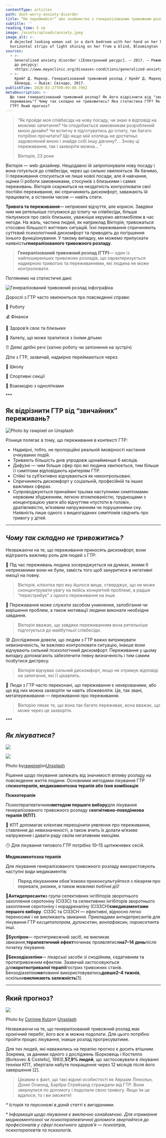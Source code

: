 ```yaml
---
contentType: articles
path: dont-worry-anxiety-disorder
title: “Не переймайся!” або знайомство з генералізованим тривожним розладом
subtitle: ''
reading_time: 5 хв
image: /assets/uploads/anxiety.jpeg
image_alt: >-
  A dejected looking woman sat in a dark bedroom with her hand on her head, with
  horizontal strips of light shining on her from a blind, Bloomington
sources:
  - >-
    Generalized anxiety disorder \[Електронний ресурс]. — 2017. — Режим доступу
    до ресурсу:
    <https://www.mayoclinic.org/diseases-conditions/generalized-anxiety-disorder/diagnosis-treatment/drc-20361045.>
  - >-
    Крейґ Д. Маркер. Генералізований тривожний розлад / Крейґ Д. Маркер, Елісон
    Ейлворд. — Львів: Свічадо, 2017.
publishTime: 2020-03-27T09:09:00.799Z
metaDescription: >-
  Що таке генералізований тривожний розлад? Як його відрізнити від "звичайних
  переживань"? Чому так складно не тривожитись? Яка статистика ГТР? Як лікувати
  ГТР? Який прогноз?
---
```

> “Як пройде моя співбесіда на нову посаду, чи знаю я відповіді на можливі запитання? Чи сподобається замовникам розроблений мною дизайн? Чи встигну я підготуватись до іспиту, так багато потрібно прочитати? Що якщо мій хлопець не достатньо задоволений мною і знайде собі іншу дівчину?… Знову ці переживання, так і захворіти можна… ”
>
> Вікторія, 23 роки

Вікторія — web-дизайнер. Нещодавно їй запропонували нову посаду і вона готується до співбесіди, через що сильно хвилюється. Як бачимо, її переживання стосуються не лише нової посади, але й навчання, оцінки її роботи замовниками, стосунків з близькими і самих переживань. Вікторія скаржиться на нездатність контролювати свої постійні переживання, які спричиняють дискомфорт, заважають їй працювати, а останнім часом — навіть спати.

**Тривога та переживання**— неприємні відчуття, але корисні. Завдяки ним ми ретельніше готуємося до іспиту чи співбесіди, більше піклуємося про своїх близьких, уважніше керуємо автомобілем в час негоди. На жаль, частина людей, як наприклад Вікторія, тривожаться стосовно більшості життєвих ситуацій. Їхні переживання спричиняють суттєвий психологічний дискомфорт та приводять до погіршення їхнього функціонування. У такому випадку, ми можемо припускати наявність**генералізованого тривожного розладу**.

> **Генералізований тривожний розлад (ГТР)**— один із найпоширеніших тривожних розладів, що характеризується надмірною тривогою та переживаннями, які людина не може контролювати.

Поглянемо на статистичні дані:

![Генералізований тривожний розлад інфографіка](/assets/uploads/1_UCa5tCxRPGmkq2_lK5L3YQ.png "Генералізований тривожний розлад інфографіка")

Дорослі з ГТР часто хвилюються про повсякденні справи:

💼 Роботу

💰 Фінанси

🏥 Здоров’я своє та близьких

👶 Халепу, що може трапитися з їхніми дітьми

⏰ Деякі дрібні речі (хатню роботу чи запізнення на зустріч)

Діти з ГТР, зазвичай, надмірно переймаються через:

🎒 Школу

🏐 Спортивні секції

👫 Взаємодію з однолітками

\*\**

## **Як відрізнити ГТР від “звичайних” переживань?**

![Photo by rawpixel on Unsplash](/assets/uploads/0_q6tFwfzMcC4w2dDM.jpeg "Photo by rawpixel on Unsplash")



Різниця полягає в тому, що переживання в контексті ГТР:

* Надмірні, тобто, не пропорційні реальній імовірності настання очікуваних подій.
* Тривають більшість днів упродовж щонайменше 6 місяців.
* Дифузні — чим більше сфер про які людина хвилюється, тим більше її симптоми відповідають критеріям ГТР.
* Стійкі та суб’єктивно відчуваються як неконтрольовані.
* Спричиняють дискомфорт у соціальній, професійній та інших важливих сферах.
* Супроводжуються принаймні трьома наступними симптомами: нервовим збудженням, легкою втомлюваністю, труднощами з концентрацією уваги або відчуттям «пустоти в голові», дратівливістю, м’язевим напруженням чи порушеннями сну. Наявність лише одного з вищезгаданих симптомів свідчить про тривогу у дітей.

- - -

## ***Чому так складно не тривожитись?***

Незважаючи на те, що переживання приносять дискомфорт, вони відіграють важливу роль для людей з ГТР:

💭 Під час переживань людина зосереджується на думках, якими б неприємними вони не були, замість того щоб зануритися в негативні емоції на повну.

> Вікторія, клієнтка про яку йшлося вище, стверджує, що не може сконцентрувати увагу на якійсь конкретній проблемі, а радше “перестрибує” з одного переживання на інше.

📝 Переживання може служити засобом уникнення, запобігання чи вирішення проблем, а також мотивації людини виконати необхідне завдання.

> Вікторія вважає, що завдяки переживанням вона ретельніше підготується до майбутньої співбесіди.

😰 Дослідження довели, що людям з ГТР важко витримувати невизначеність, їм важливо контролювати ситуацію, інакше вони відчувають сильний психологічний дискомфорт. Переживання у цьому випадку допомагають забезпечити певну визначеність і тим самим позбутися дистресу.

> Вікторія відчуває сильний дискомфорт, якщо не отримує відповіді на запитання, які її цікавлять.

🏥 Люди з ГТР часто переконані, що переживання є некерованими, або що від них можна захворіти чи навіть збожеволіти. Це, так звані, метапереживання — переживання про переживання.

> Вікторію лякає те, що вона так багато переживає, вона вважає, що може через це захворіти.

\*\**

## ***Як лікуватися?***

![](https://miro.medium.com/max/60/0*_zmljzhKyQOPVWnZ.?q=20)

![](https://miro.medium.com/max/2500/0*_zmljzhKyQOPVWnZ.)

Photo by[rawpixel](https://unsplash.com/@rawpixel?utm_source=medium&utm_medium=referral)on[Unsplash](https://unsplash.com/?utm_source=medium&utm_medium=referral)

Рішення щодо лікування залежать від значимості впливу розладу на повсякденне життя людини. Основними методами лікування ГТР є**психотерапія, медикаментозна терапія або їхня комбінація**:

**Психотерапія**

Психотерапевтичним**методом першого вибору**для лікування генералізованого тривожного розладу є**когнітивно-поведінкова терапія (КПТ)**.

📝 КПТ допомагає клієнтам переоцінити уявлення про переживання, ставлення до невизначеності, а також вчить їх долати м’язеве напруження і давати раду своїм негативним емоціям.

🕒 Для лікування типового ГТР потрібно 10–15 щотижневих сесій.

**Медикаментозна терапія**

Для лікування генералізованого тривожного розладу використовують наступні види медикаментів:

> **Перед лікуванням обов’язково проконсультуйтеся з лікарем про переваги, ризики, а також можливі побічні дії!**

💊**Антидепресанти**з групи селективних інгібіторів зворотнього захоплення серотоніну (СІЗЗС) та селективних інгібіторів зворотнього захоплення серотоніну і норадреналіну (СІЗЗСН)**ємедикаментами першого вибору**. СІЗЗС та СІЗЗСН — ефективні, відносно легко переносимі і не викликають звикання. Прикладами антидепресантів для лікування ГТР є*есциталопрам, дулоксетин, венлафаксин, пароксетин*та інші.

💊**Буспірон**— протитривожний засіб, не викликає звикання,**терапевтичний ефект**починає проявлятися**на7–14 день**після початку лікування.

💊**Бензодіазепіни**— лікарські засоби зі снодійним, седативним та протитривожним ефектом. Зазвичай застосовуються для**короткотривалої терапії**гострих тривожних станів. Бензодіазепіни**не**повинні використовуватись**довше2–4 тижнів**, оскільки**викликають залежність**\[1].

- - -

## **Який прогноз?**

![](https://miro.medium.com/max/5184/0*gpzuALEfI7fQq0DE.)

Photo by [Corinne Kutz](https://unsplash.com/@corinnekutz?utm_source=medium&utm_medium=referral)on [Unsplash](https://unsplash.com/?utm_source=medium&utm_medium=referral)

Незважаючи на те, що генералізований тривожний розлад має хронічний перебіг, його все ж можна подолати. Для цього потрібно пройти процес лікування, інакше розлад прогресуватиме.

Для тих людей, які наважились на терапію прогноз є досить втішним. Зокрема, за даними одного з досліджень (Борковець і Костелло \[Borkovec & Costello], 1993),**57,9% людей**, що застосовували в лікуванні техніки КПТ, зберігали набуте покращення через 12 місяців після його завершення \[2].

> Цікавим є факт, що такі відомі особистості як Авраам Лінкольн, Донні Осмонд, Барбра Стрейзанд страждали від ГТР. Вони звернулися по допомогу і подолали свою тривогу. Якщо їм це вдалося, то і ви зможете!

*\* Історія та персонажі в даній статті є вигаданими.*

*\* Інформація щодо лікування є виключно ознайомчою. Для отримання медикаментозної чи психотерапевтичної допомоги звертайтеся до професіоналів у сфері психічного здоров’я — психіатрів, психотерапевтів та психологів.*
